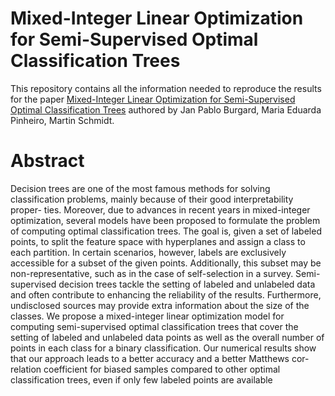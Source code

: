 # Mixed-Integer Linear Optimization for Semi-Supervised Optimal Classification Trees

This repository contains all the information needed to reproduce the results for the paper [Mixed-Integer Linear Optimization for Semi-Supervised Optimal Classification Trees](https://arxiv.org/abs/2401.09848) authored by Jan Pablo Burgard, Maria Eduarda Pinheiro, Martin Schmidt.

# Abstract
Decision trees are one of the most famous methods for solving
classification problems, mainly because of their good interpretability proper-
ties. Moreover, due to advances in recent years in mixed-integer optimization,
several models have been proposed to formulate the problem of computing
optimal classification trees. The goal is, given a set of labeled points, to split
the feature space with hyperplanes and assign a class to each partition. In
certain scenarios, however, labels are exclusively accessible for a subset of the
given points. Additionally, this subset may be non-representative, such as in
the case of self-selection in a survey. Semi-supervised decision trees tackle the
setting of labeled and unlabeled data and often contribute to enhancing the
reliability of the results. Furthermore, undisclosed sources may provide extra
information about the size of the classes. We propose a mixed-integer linear
optimization model for computing semi-supervised optimal classification trees
that cover the setting of labeled and unlabeled data points as well as the overall
number of points in each class for a binary classification. Our numerical results
show that our approach leads to a better accuracy and a better Matthews cor-
relation coefficient for biased samples compared to other optimal classification
trees, even if only few labeled points are available
